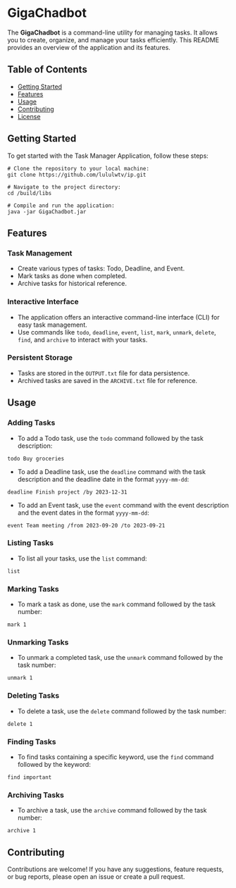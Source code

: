 # GigaChadbot

The **GigaChadbot** is a command-line utility for managing tasks. It allows you to create, organize, and manage your tasks efficiently. This README provides an overview of the application and its features.

## Table of Contents

- [Getting Started](#getting-started)
- [Features](#features)
- [Usage](#usage)
- [Contributing](#contributing)
- [License](#license)

## Getting Started

To get started with the Task Manager Application, follow these steps:

```shell
# Clone the repository to your local machine:
git clone https://github.com/lululwtv/ip.git

# Navigate to the project directory:
cd /build/libs

# Compile and run the application:
java -jar GigaChadbot.jar
```

## Features

### Task Management

- Create various types of tasks: Todo, Deadline, and Event.
- Mark tasks as done when completed.
- Archive tasks for historical reference.

### Interactive Interface

- The application offers an interactive command-line interface (CLI) for easy task management.
- Use commands like `todo`, `deadline`, `event`, `list`, `mark`, `unmark`, `delete`, `find`, and `archive` to interact with your tasks.

### Persistent Storage

- Tasks are stored in the `OUTPUT.txt` file for data persistence.
- Archived tasks are saved in the `ARCHIVE.txt` file for reference.

## Usage

### Adding Tasks

- To add a Todo task, use the `todo` command followed by the task description:

```shell
todo Buy groceries
```

- To add a Deadline task, use the `deadline` command with the task description and the deadline date in the format `yyyy-mm-dd`:

```shell
deadline Finish project /by 2023-12-31
```

- To add an Event task, use the `event` command with the event description and the event dates in the format `yyyy-mm-dd`:

```shell
event Team meeting /from 2023-09-20 /to 2023-09-21
```

### Listing Tasks

- To list all your tasks, use the `list` command:

```shell
list
```

### Marking Tasks

- To mark a task as done, use the `mark` command followed by the task number:

```shell
mark 1
```

### Unmarking Tasks

- To unmark a completed task, use the `unmark` command followed by the task number:

```shell
unmark 1
```

### Deleting Tasks

- To delete a task, use the `delete` command followed by the task number:

```shell
delete 1
```

### Finding Tasks

- To find tasks containing a specific keyword, use the `find` command followed by the keyword:

```shell
find important
```

### Archiving Tasks

- To archive a task, use the `archive` command followed by the task number:

```shell
archive 1
```

## Contributing

Contributions are welcome! If you have any suggestions, feature requests, or bug reports, please open an issue or create a pull request.
